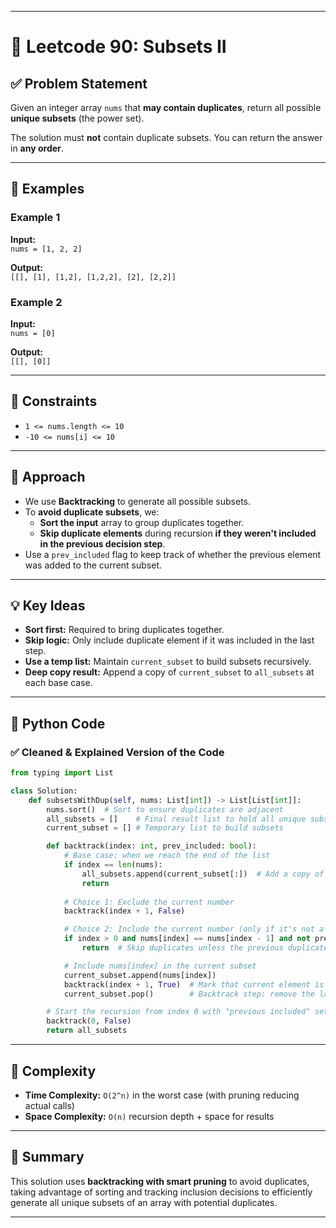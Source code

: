 
---

# 🧮 Leetcode 90: Subsets II

## ✅ Problem Statement

Given an integer array `nums` that **may contain duplicates**, return all possible **unique subsets** (the power set).

The solution must **not** contain duplicate subsets. You can return the answer in **any order**.

---

## 🧾 Examples

### Example 1

**Input:**  
`nums = [1, 2, 2]`  

**Output:**  
`[[], [1], [1,2], [1,2,2], [2], [2,2]]`

### Example 2

**Input:**  
`nums = [0]`  

**Output:**  
`[[], [0]]`

---

## 🔐 Constraints

- `1 <= nums.length <= 10`
- `-10 <= nums[i] <= 10`

---

## 🧠 Approach

- We use **Backtracking** to generate all possible subsets.
- To **avoid duplicate subsets**, we:
  - **Sort the input** array to group duplicates together.
  - **Skip duplicate elements** during recursion **if they weren't included in the previous decision step**.
- Use a `prev_included` flag to keep track of whether the previous element was added to the current subset.

---

## 💡 Key Ideas

- **Sort first:** Required to bring duplicates together.
- **Skip logic:** Only include duplicate element if it was included in the last step.
- **Use a temp list:** Maintain `current_subset` to build subsets recursively.
- **Deep copy result:** Append a copy of `current_subset` to `all_subsets` at each base case.

---

## 🧾 Python Code

### ✅ **Cleaned & Explained Version of the Code**

```python
from typing import List

class Solution:
    def subsetsWithDup(self, nums: List[int]) -> List[List[int]]:
        nums.sort()  # Sort to ensure duplicates are adjacent
        all_subsets = []    # Final result list to hold all unique subsets
        current_subset = [] # Temporary list to build subsets

        def backtrack(index: int, prev_included: bool):
            # Base case: when we reach the end of the list
            if index == len(nums):
                all_subsets.append(current_subset[:])  # Add a copy of the current subset
                return
            
            # Choice 1: Exclude the current number
            backtrack(index + 1, False)

            # Choice 2: Include the current number (only if it's not a duplicate or was included previously)
            if index > 0 and nums[index] == nums[index - 1] and not prev_included:
                return  # Skip duplicates unless the previous duplicate was included

            # Include nums[index] in the current subset
            current_subset.append(nums[index])
            backtrack(index + 1, True)  # Mark that current element is included
            current_subset.pop()        # Backtrack step: remove the last element

        # Start the recursion from index 0 with "previous included" set to False
        backtrack(0, False)
        return all_subsets
```


---

## 🧪 Complexity

* **Time Complexity:** `O(2^n)` in the worst case (with pruning reducing actual calls)
* **Space Complexity:** `O(n)` recursion depth + space for results

---

## 🧭 Summary

This solution uses **backtracking with smart pruning** to avoid duplicates, taking advantage of sorting and tracking inclusion decisions to efficiently generate all unique subsets of an array with potential duplicates.

---

